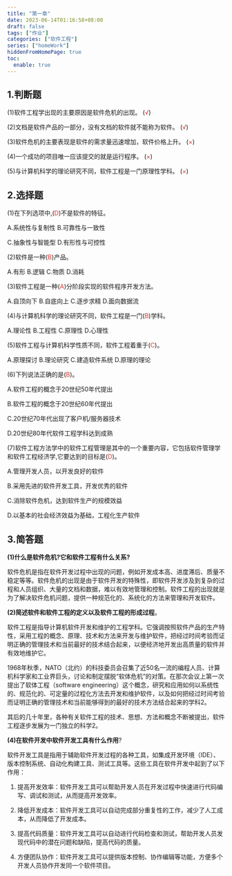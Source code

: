 ```yaml
---
title: "第一章"
date: 2023-06-14T01:16:58+08:00
draft: false
tags: ["作业"]
categories: ["软件工程"]
series: ["homeWork"]
hiddenFromHomePage: true
toc:
  enable: true
---
```


## 1.判断题

(1)软件工程学出现的主要原因是软件危机的出现。 (<font color="#d83931">√</font>)

(2)文档是软件产品的一部分，没有文档的软件就不能称为软件。 (<font color="#d83931">√</font>)

(3)软件危机的主要表现是软件的需求量迅速增加，软件价格上升。 (<font color="#d83931">×</font>)

(4)一个成功的项目唯一应该提交的就是运行程序。 (<font color="#d83931">×</font>)

(5)与计算机科学的理论研究不同，软件工程是一门原理性学科。 (<font color="#d83931">×</font>)

## 2.选择题

(1)在下列选项中,(<font color="#d83931">D</font>)不是软件的特征。

A.系统性与复制性 B.可靠性与一致性

C.抽象性与智能型 D.有形性与可控性

(2)软件是一种(<font color="#d83931">B</font>)产品。

A.有形 B.逻辑 C.物质 D.消耗

(3)软件工程是一种(<font color="#d83931">A</font>)分阶段实现的软件程序开发方法。

A.自顶向下 B.自底向上 C.逐步求精 D.面向数据流

(4)与计算机科学的理论研究不同，软件工程是一门(<font color="#d83931">B</font>)学科。

A.理论性 B.工程性 C.原理性 D.心理性

(5)软件工程与计算机科学性质不同，软件工程着重于(<font color="#d83931">C</font>)。

A.原理探讨 B.理论研究 C.建造软件系统 D.原理的理论

(6)下列说法正确的是(<font color="#d83931">B</font>)。

A.软件工程的概念于20世纪50年代提出

B.软件工程的概念于20世纪60年代提出

C.20世纪70年代出现了客户机/服务器技术

D.20世纪80年代软件工程学科达到成熟

(7)软件工程方法学中的软件工程管理是其中的一个重要内容，它包括软件管理学和软件工程经济学,它要达到的目标是(<font color="#d83931">D</font>)。

A.管理开发人员，以开发良好的软件

B.采用先进的软件开发工具，开发优秀的软件

C.消除软件危机，达到软件生产的规模效益

D.以基本的社会经济效益为基础，工程化生产软件

## 3.简答题

**(1)什么是软件危机?它和软件工程有什么关系?**

软件危机是指在软件开发过程中出现的问题，例如开发成本高、进度滞后、质量不稳定等等。软件危机的出现是由于软件开发的特殊性，即软件开发涉及到复杂的过程和人员组织、大量的文档和数据，难以有效地管理和控制。软件工程的出现就是为了解决软件危机问题，提供一种规范化的、系统化的方法来管理和开发软件。

**(2)简述软件和软件工程的定义以及软件工程的形成过程**。

软件工程是指导计算机软件开发和维护的工程学科。它强调按照软件产品的生产特性，采用工程的概念、原理、技术和方法来开发与维护软件，把经过时间考验而证明正确的管理技术和当前最好的技术结合起来，以便经济地开发出高质量的软件并有效地维护它。

1968年秋季，NATO（北约）的科技委员会召集了近50名一流的编程人员、计算机科学家和工业界巨头，讨论和制定摆脱“软体危机”的对策。在那次会议上第一次提出了软体工程（software engineering）这个概念，研究和应用如何以系统性的、规范化的、可定量的过程化方法去开发和维护软件，以及如何把经过时间考验而证明正确的管理技术和当前能够得到的最好的技术方法结合起来的学科2。

其后的几十年里，各种有关软件工程的技术、思想、方法和概念不断被提出，软件工程逐步发展为一门独立的科学2。

**(4)在软件开发中软件开发工具有什么作用**?

软件开发工具是指用于辅助软件开发过程的各种工具，如集成开发环境（IDE）、版本控制系统、自动化构建工具、测试工具等。这些工具在软件开发中起到了以下作用：

1. 提高开发效率：软件开发工具可以帮助开发人员在开发过程中快速进行代码编写、调试和测试，从而提高开发效率。

2. 降低开发成本：软件开发工具可以自动完成部分重复性的工作，减少了人工成本，从而降低了开发成本。

3. 提高代码质量：软件开发工具可以自动进行代码检查和测试，帮助开发人员发现代码中的潜在问题和缺陷，提高代码的质量。

4. 方便团队协作：软件开发工具可以提供版本控制、协作编辑等功能，方便多个开发人员协作开发同一个软件项目。